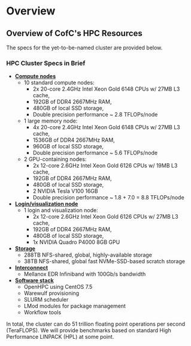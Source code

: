 # Overview

## Overview of CofC's HPC Resources

The specs for the yet-to-be-named cluster are provided below.
<!--
To get started using the HPC, check first to see if you are ready by looking over the
[prerequisites](../how-to-use/prerequisites.md). Then, learn how to [request
access](../how-to-use/request-access.md). Finally, you are ready to [access your Condo
allocation](../how-to-use/access-HPC.md).
-->

### HPC Cluster Specs in Brief

* [**Compute nodes**](hardware.md)
  * 10 standard compute nodes:
    * 2x 20-core 2.4GHz Intel Xeon Gold 6148 CPUs w/ 27MB L3 cache,
    * 192GB of DDR4 2667MHz RAM,
    * 480GB of local SSD storage,
    * Double precision performance ~ 2.8 TFLOPs/node
  * 1 large memory node:
    * 4x 20-core 2.4GHz Intel Xeon Gold 6148 CPUs w/ 27MB L3 cache,
    * 1536GB of DDR4 2667MHz RAM,
    * 960GB of local SSD storage,
    * Double precision performance ~ 5.6 TFLOPs/node
  * 2 GPU-containing nodes:
    * 2x 12-core 2.6GHz Intel Xeon Gold 6126 CPUs w/ 19MB L3 cache,
    * 192GB of DDR4 2667MHz RAM,
    * 480GB of local SSD storage,
    * 2 NVIDIA Tesla V100 16GB
    * Double precision performance ~ 1.8 + 7.0 = 8.8 TFLOPs/node
* [**Login/visualization node**](hardware.md)
  * 1 login and visualization node:
    * 2x 12-core 2.6GHz Intel Xeon Gold 6126 CPUs w/ 27MB L3 cache,
    * 192GB of DDR4 2667MHz RAM,
    * 480GB of local SSD storage,
    * 1x NVIDIA Quadro P4000 8GB GPU
* [**Storage**](storage.md)
  * 288TB NFS-shared, global, highly-available storage
  * 38TB NFS-shared, global fast NVMe-SSD-based scratch storage
* [**Interconnect**](http://www.mellanox.com/page/products_dyn?product_family=192&mtag=sb7700_sb7790)
  * Mellanox EDR Infiniband with 100Gb/s bandwidth
* [**Software stack**](software.md)
  * OpenHPC using CentOS 7.5
  * Warewulf provisioning
  * SLURM scheduler
  * LMod modules for package management
  * Workflow tools

In total, the cluster can do 51 trillion floating point operations per second (TeraFLOPS). We will provide benchmarks based on standard High Performance LINPACK (HPL) at some point.
